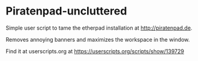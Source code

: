 Piratenpad-uncluttered
======================

Simple user script to tame the etherpad installation at http://piratenpad.de. 

Removes annoying banners and maximizes the workspace in the window.

Find it at userscripts.org at https://userscripts.org/scripts/show/139729